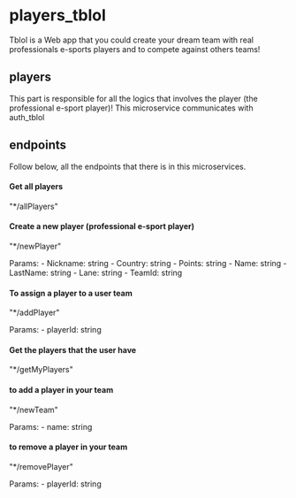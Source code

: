 ﻿# players_tblol

Tblol is a Web app that you could create your dream team with real professionals e-sports players and to compete against others teams!

## players
This part is responsible for all the logics that involves the player (the professional e-sport player)! This microservice communicates with auth_tblol

## endpoints
Follow below, all the endpoints that there is in this microservices. 

#### Get all players
"*/allPlayers"

#### Create a new player (professional e-sport player)
"*/newPlayer"

Params: 
   	- Nickname: string
	  - Country: string 
	  - Points: string 
	  - Name: string 
	  - LastName: string 
	  - Lane: string
	  - TeamId: string 

#### To assign a player to a user team
"*/addPlayer"

Params:
     - playerId: string

#### Get the players that the user have 
"*/getMyPlayers"

#### to add a player in your team
"*/newTeam"

Params:
     - name: string

#### to remove a player in your team
"*/removePlayer"

Params:
     - playerId: string

